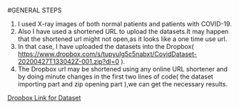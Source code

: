 #GENERAL STEPS

1. I used X-ray images of both normal patients and patients with COVID-19.
2. Also I have used a shortened URL to upload the datasets.It may happen that the shortened url might not open,as it looks like a one time use url.
3. In that case, I have uploaded the datasets into the Dropbox( https://www.dropbox.com/s/tupyulg5c5nabxt/CovidDataset-20200427T133042Z-001.zip?dl=0 ).
4. The Dropbox url may be shortened using any online URL shortener and by doing minute changes in the first two lines of code( the dataset importing part and zip opening part ),we can get the necessary results.
<p><a href=" https://www.dropbox.com/s/tupyulg5c5nabxt/CovidDataset-20200427T133042Z-001.zip?dl=0">Dropbox Link for Dataset</a></p>
